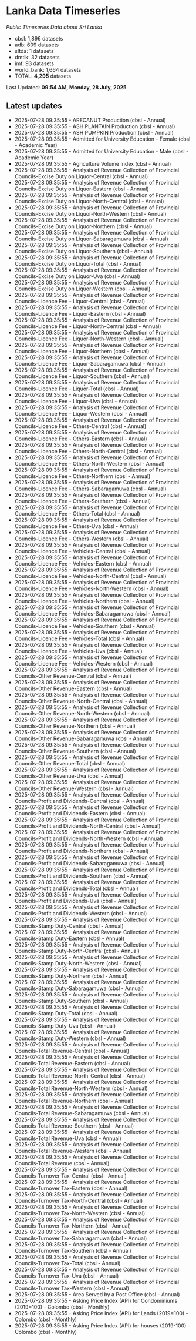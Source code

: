 # Lanka Data Timeseries
*Public Timeseries Data about Sri Lanka*

* cbsl: 1,896 datasets
* adb: 609 datasets
* sltda: 1 datasets
* dmtlk: 32 datasets
* imf: 93 datasets
* world_bank: 1,664 datasets
* TOTAL: **4,295** datasets

Last Updated: **09:54 AM, Monday, 28 July, 2025**

## Latest updates

* 2025-07-28 09:35:55 - ARECANUT Production (cbsl - Annual)
* 2025-07-28 09:35:55 - ASH PLANTAIN Production (cbsl - Annual)
* 2025-07-28 09:35:55 - ASH PUMPKIN Production (cbsl - Annual)
* 2025-07-28 09:35:55 - Admitted for University Education - Female (cbsl - Academic Year)
* 2025-07-28 09:35:55 - Admitted for University Education - Male (cbsl - Academic Year)
* 2025-07-28 09:35:55 - Agriculture Volume Index (cbsl - Annual)
* 2025-07-28 09:35:55 - Analysis of Revenue Collection of Provincial Councils-Excise Duty on Liquor-Central (cbsl - Annual)
* 2025-07-28 09:35:55 - Analysis of Revenue Collection of Provincial Councils-Excise Duty on Liquor-Eastern (cbsl - Annual)
* 2025-07-28 09:35:55 - Analysis of Revenue Collection of Provincial Councils-Excise Duty on Liquor-North-Central (cbsl - Annual)
* 2025-07-28 09:35:55 - Analysis of Revenue Collection of Provincial Councils-Excise Duty on Liquor-North-Western (cbsl - Annual)
* 2025-07-28 09:35:55 - Analysis of Revenue Collection of Provincial Councils-Excise Duty on Liquor-Northern (cbsl - Annual)
* 2025-07-28 09:35:55 - Analysis of Revenue Collection of Provincial Councils-Excise Duty on Liquor-Sabaragamuwa (cbsl - Annual)
* 2025-07-28 09:35:55 - Analysis of Revenue Collection of Provincial Councils-Excise Duty on Liquor-Southern (cbsl - Annual)
* 2025-07-28 09:35:55 - Analysis of Revenue Collection of Provincial Councils-Excise Duty on Liquor-Total (cbsl - Annual)
* 2025-07-28 09:35:55 - Analysis of Revenue Collection of Provincial Councils-Excise Duty on Liquor-Uva (cbsl - Annual)
* 2025-07-28 09:35:55 - Analysis of Revenue Collection of Provincial Councils-Excise Duty on Liquor-Western (cbsl - Annual)
* 2025-07-28 09:35:55 - Analysis of Revenue Collection of Provincial Councils-Licence Fee - Liquor-Central (cbsl - Annual)
* 2025-07-28 09:35:55 - Analysis of Revenue Collection of Provincial Councils-Licence Fee - Liquor-Eastern (cbsl - Annual)
* 2025-07-28 09:35:55 - Analysis of Revenue Collection of Provincial Councils-Licence Fee - Liquor-North-Central (cbsl - Annual)
* 2025-07-28 09:35:55 - Analysis of Revenue Collection of Provincial Councils-Licence Fee - Liquor-North-Western (cbsl - Annual)
* 2025-07-28 09:35:55 - Analysis of Revenue Collection of Provincial Councils-Licence Fee - Liquor-Northern (cbsl - Annual)
* 2025-07-28 09:35:55 - Analysis of Revenue Collection of Provincial Councils-Licence Fee - Liquor-Sabaragamuwa (cbsl - Annual)
* 2025-07-28 09:35:55 - Analysis of Revenue Collection of Provincial Councils-Licence Fee - Liquor-Southern (cbsl - Annual)
* 2025-07-28 09:35:55 - Analysis of Revenue Collection of Provincial Councils-Licence Fee - Liquor-Total (cbsl - Annual)
* 2025-07-28 09:35:55 - Analysis of Revenue Collection of Provincial Councils-Licence Fee - Liquor-Uva (cbsl - Annual)
* 2025-07-28 09:35:55 - Analysis of Revenue Collection of Provincial Councils-Licence Fee - Liquor-Western (cbsl - Annual)
* 2025-07-28 09:35:55 - Analysis of Revenue Collection of Provincial Councils-Licence Fee - Others-Central (cbsl - Annual)
* 2025-07-28 09:35:55 - Analysis of Revenue Collection of Provincial Councils-Licence Fee - Others-Eastern (cbsl - Annual)
* 2025-07-28 09:35:55 - Analysis of Revenue Collection of Provincial Councils-Licence Fee - Others-North-Central (cbsl - Annual)
* 2025-07-28 09:35:55 - Analysis of Revenue Collection of Provincial Councils-Licence Fee - Others-North-Western (cbsl - Annual)
* 2025-07-28 09:35:55 - Analysis of Revenue Collection of Provincial Councils-Licence Fee - Others-Northern (cbsl - Annual)
* 2025-07-28 09:35:55 - Analysis of Revenue Collection of Provincial Councils-Licence Fee - Others-Sabaragamuwa (cbsl - Annual)
* 2025-07-28 09:35:55 - Analysis of Revenue Collection of Provincial Councils-Licence Fee - Others-Southern (cbsl - Annual)
* 2025-07-28 09:35:55 - Analysis of Revenue Collection of Provincial Councils-Licence Fee - Others-Total (cbsl - Annual)
* 2025-07-28 09:35:55 - Analysis of Revenue Collection of Provincial Councils-Licence Fee - Others-Uva (cbsl - Annual)
* 2025-07-28 09:35:55 - Analysis of Revenue Collection of Provincial Councils-Licence Fee - Others-Western (cbsl - Annual)
* 2025-07-28 09:35:55 - Analysis of Revenue Collection of Provincial Councils-Licence Fee - Vehicles-Central (cbsl - Annual)
* 2025-07-28 09:35:55 - Analysis of Revenue Collection of Provincial Councils-Licence Fee - Vehicles-Eastern (cbsl - Annual)
* 2025-07-28 09:35:55 - Analysis of Revenue Collection of Provincial Councils-Licence Fee - Vehicles-North-Central (cbsl - Annual)
* 2025-07-28 09:35:55 - Analysis of Revenue Collection of Provincial Councils-Licence Fee - Vehicles-North-Western (cbsl - Annual)
* 2025-07-28 09:35:55 - Analysis of Revenue Collection of Provincial Councils-Licence Fee - Vehicles-Northern (cbsl - Annual)
* 2025-07-28 09:35:55 - Analysis of Revenue Collection of Provincial Councils-Licence Fee - Vehicles-Sabaragamuwa (cbsl - Annual)
* 2025-07-28 09:35:55 - Analysis of Revenue Collection of Provincial Councils-Licence Fee - Vehicles-Southern (cbsl - Annual)
* 2025-07-28 09:35:55 - Analysis of Revenue Collection of Provincial Councils-Licence Fee - Vehicles-Total (cbsl - Annual)
* 2025-07-28 09:35:55 - Analysis of Revenue Collection of Provincial Councils-Licence Fee - Vehicles-Uva (cbsl - Annual)
* 2025-07-28 09:35:55 - Analysis of Revenue Collection of Provincial Councils-Licence Fee - Vehicles-Western (cbsl - Annual)
* 2025-07-28 09:35:55 - Analysis of Revenue Collection of Provincial Councils-Other Revenue-Central (cbsl - Annual)
* 2025-07-28 09:35:55 - Analysis of Revenue Collection of Provincial Councils-Other Revenue-Eastern (cbsl - Annual)
* 2025-07-28 09:35:55 - Analysis of Revenue Collection of Provincial Councils-Other Revenue-North-Central (cbsl - Annual)
* 2025-07-28 09:35:55 - Analysis of Revenue Collection of Provincial Councils-Other Revenue-North-Western (cbsl - Annual)
* 2025-07-28 09:35:55 - Analysis of Revenue Collection of Provincial Councils-Other Revenue-Northern (cbsl - Annual)
* 2025-07-28 09:35:55 - Analysis of Revenue Collection of Provincial Councils-Other Revenue-Sabaragamuwa (cbsl - Annual)
* 2025-07-28 09:35:55 - Analysis of Revenue Collection of Provincial Councils-Other Revenue-Southern (cbsl - Annual)
* 2025-07-28 09:35:55 - Analysis of Revenue Collection of Provincial Councils-Other Revenue-Total (cbsl - Annual)
* 2025-07-28 09:35:55 - Analysis of Revenue Collection of Provincial Councils-Other Revenue-Uva (cbsl - Annual)
* 2025-07-28 09:35:55 - Analysis of Revenue Collection of Provincial Councils-Other Revenue-Western (cbsl - Annual)
* 2025-07-28 09:35:55 - Analysis of Revenue Collection of Provincial Councils-Profit and Dividends-Central (cbsl - Annual)
* 2025-07-28 09:35:55 - Analysis of Revenue Collection of Provincial Councils-Profit and Dividends-Eastern (cbsl - Annual)
* 2025-07-28 09:35:55 - Analysis of Revenue Collection of Provincial Councils-Profit and Dividends-North-Central (cbsl - Annual)
* 2025-07-28 09:35:55 - Analysis of Revenue Collection of Provincial Councils-Profit and Dividends-North-Western (cbsl - Annual)
* 2025-07-28 09:35:55 - Analysis of Revenue Collection of Provincial Councils-Profit and Dividends-Northern (cbsl - Annual)
* 2025-07-28 09:35:55 - Analysis of Revenue Collection of Provincial Councils-Profit and Dividends-Sabaragamuwa (cbsl - Annual)
* 2025-07-28 09:35:55 - Analysis of Revenue Collection of Provincial Councils-Profit and Dividends-Southern (cbsl - Annual)
* 2025-07-28 09:35:55 - Analysis of Revenue Collection of Provincial Councils-Profit and Dividends-Total (cbsl - Annual)
* 2025-07-28 09:35:55 - Analysis of Revenue Collection of Provincial Councils-Profit and Dividends-Uva (cbsl - Annual)
* 2025-07-28 09:35:55 - Analysis of Revenue Collection of Provincial Councils-Profit and Dividends-Western (cbsl - Annual)
* 2025-07-28 09:35:55 - Analysis of Revenue Collection of Provincial Councils-Stamp Duty-Central (cbsl - Annual)
* 2025-07-28 09:35:55 - Analysis of Revenue Collection of Provincial Councils-Stamp Duty-Eastern (cbsl - Annual)
* 2025-07-28 09:35:55 - Analysis of Revenue Collection of Provincial Councils-Stamp Duty-North-Central (cbsl - Annual)
* 2025-07-28 09:35:55 - Analysis of Revenue Collection of Provincial Councils-Stamp Duty-North-Western (cbsl - Annual)
* 2025-07-28 09:35:55 - Analysis of Revenue Collection of Provincial Councils-Stamp Duty-Northern (cbsl - Annual)
* 2025-07-28 09:35:55 - Analysis of Revenue Collection of Provincial Councils-Stamp Duty-Sabaragamuwa (cbsl - Annual)
* 2025-07-28 09:35:55 - Analysis of Revenue Collection of Provincial Councils-Stamp Duty-Southern (cbsl - Annual)
* 2025-07-28 09:35:55 - Analysis of Revenue Collection of Provincial Councils-Stamp Duty-Total (cbsl - Annual)
* 2025-07-28 09:35:55 - Analysis of Revenue Collection of Provincial Councils-Stamp Duty-Uva (cbsl - Annual)
* 2025-07-28 09:35:55 - Analysis of Revenue Collection of Provincial Councils-Stamp Duty-Western (cbsl - Annual)
* 2025-07-28 09:35:55 - Analysis of Revenue Collection of Provincial Councils-Total Revenue-Central (cbsl - Annual)
* 2025-07-28 09:35:55 - Analysis of Revenue Collection of Provincial Councils-Total Revenue-Eastern (cbsl - Annual)
* 2025-07-28 09:35:55 - Analysis of Revenue Collection of Provincial Councils-Total Revenue-North-Central (cbsl - Annual)
* 2025-07-28 09:35:55 - Analysis of Revenue Collection of Provincial Councils-Total Revenue-North-Western (cbsl - Annual)
* 2025-07-28 09:35:55 - Analysis of Revenue Collection of Provincial Councils-Total Revenue-Northern (cbsl - Annual)
* 2025-07-28 09:35:55 - Analysis of Revenue Collection of Provincial Councils-Total Revenue-Sabaragamuwa (cbsl - Annual)
* 2025-07-28 09:35:55 - Analysis of Revenue Collection of Provincial Councils-Total Revenue-Southern (cbsl - Annual)
* 2025-07-28 09:35:55 - Analysis of Revenue Collection of Provincial Councils-Total Revenue-Uva (cbsl - Annual)
* 2025-07-28 09:35:55 - Analysis of Revenue Collection of Provincial Councils-Total Revenue-Western (cbsl - Annual)
* 2025-07-28 09:35:55 - Analysis of Revenue Collection of Provincial Councils-Total Revenue (cbsl - Annual)
* 2025-07-28 09:35:55 - Analysis of Revenue Collection of Provincial Councils-Turnover Tax-Central (cbsl - Annual)
* 2025-07-28 09:35:55 - Analysis of Revenue Collection of Provincial Councils-Turnover Tax-Eastern (cbsl - Annual)
* 2025-07-28 09:35:55 - Analysis of Revenue Collection of Provincial Councils-Turnover Tax-North-Central (cbsl - Annual)
* 2025-07-28 09:35:55 - Analysis of Revenue Collection of Provincial Councils-Turnover Tax-North-Western (cbsl - Annual)
* 2025-07-28 09:35:55 - Analysis of Revenue Collection of Provincial Councils-Turnover Tax-Northern (cbsl - Annual)
* 2025-07-28 09:35:55 - Analysis of Revenue Collection of Provincial Councils-Turnover Tax-Sabaragamuwa (cbsl - Annual)
* 2025-07-28 09:35:55 - Analysis of Revenue Collection of Provincial Councils-Turnover Tax-Southern (cbsl - Annual)
* 2025-07-28 09:35:55 - Analysis of Revenue Collection of Provincial Councils-Turnover Tax-Total (cbsl - Annual)
* 2025-07-28 09:35:55 - Analysis of Revenue Collection of Provincial Councils-Turnover Tax-Uva (cbsl - Annual)
* 2025-07-28 09:35:55 - Analysis of Revenue Collection of Provincial Councils-Turnover Tax-Western (cbsl - Annual)
* 2025-07-28 09:35:55 - Area Served by a Post Office (cbsl - Annual)
* 2025-07-28 09:35:55 - Asking Price Index (API) for Condominiums (2019=100) - Colombo (cbsl - Monthly)
* 2025-07-28 09:35:55 - Asking Price Index (API) for Lands (2019=100) - Colombo (cbsl - Monthly)
* 2025-07-28 09:35:55 - Asking Price Index (API) for houses (2019-100) - Colombo (cbsl - Monthly)